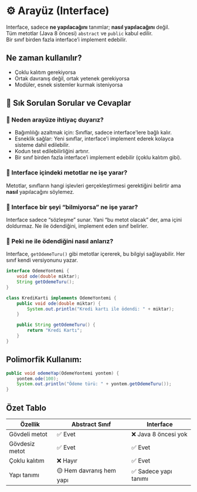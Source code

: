 # ⚙️ Arayüz (Interface)

Interface, sadece **ne yapılacağını** tanımlar; **nasıl yapılacağını** değil.  
Tüm metotlar (Java 8 öncesi) `abstract` ve `public` kabul edilir.  
Bir sınıf birden fazla interface’i implement edebilir.

## Ne zaman kullanılır?
- Çoklu kalıtım gerekiyorsa
- Ortak davranış değil, ortak yetenek gerekiyorsa
- Modüler, esnek sistemler kurmak isteniyorsa

## 🧠 Sık Sorulan Sorular ve Cevaplar

### 🔹 Neden arayüze ihtiyaç duyarız?
- Bağımlılığı azaltmak için: Sınıflar, sadece interface'lere bağlı kalır.
- Esneklik sağlar: Yeni sınıflar, interface'i implement ederek kolayca sisteme dahil edilebilir.
- Kodun test edilebilirliğini artırır.
- Bir sınıf birden fazla interface’i implement edebilir (çoklu kalıtım gibi).

### 🔹 Interface içindeki metotlar ne işe yarar?
Metotlar, sınıfların hangi işlevleri gerçekleştirmesi gerektiğini belirtir ama **nasıl** yapılacağını söylemez.

### 🔹 Interface bir şeyi “bilmiyorsa” ne işe yarar?
Interface sadece “sözleşme” sunar. Yani “bu metot olacak” der, ama içini doldurmaz. Ne ile ödendiğini, implement eden sınıf belirler.

### 🔹 Peki ne ile ödendiğini nasıl anlarız?
Interface, `getOdemeTuru()` gibi metotlar içererek, bu bilgiyi sağlayabilir. Her sınıf kendi versiyonunu yazar.

```java
interface OdemeYontemi {
    void ode(double miktar);
    String getOdemeTuru();
}

class KrediKarti implements OdemeYontemi {
    public void ode(double miktar) {
        System.out.println("Kredi kartı ile ödendi: " + miktar);
    }

    public String getOdemeTuru() {
        return "Kredi Kartı";
    }
}
```

## Polimorfik Kullanım:
```java
public void odemeYap(OdemeYontemi yontem) {
    yontem.ode(100);
    System.out.println("Ödeme türü: " + yontem.getOdemeTuru());
}
```

## Özet Tablo

| Özellik       | Abstract Sınıf         | Interface               |
|---------------|-------------------------|--------------------------|
| Gövdeli metot | ✅ Evet                  | ❌ Java 8 öncesi yok     |
| Gövdesiz metot| ✅ Evet                  | ✅ Evet                  |
| Çoklu kalıtım | ❌ Hayır                 | ✅ Evet                  |
| Yapı tanımı   | 🟡 Hem davranış hem yapı| ✅ Sadece yapı tanımı    |
